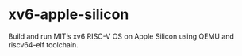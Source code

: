 # xv6-apple-silicon
Build and run MIT’s xv6 RISC-V OS on Apple Silicon using QEMU and riscv64-elf toolchain.
